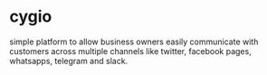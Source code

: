 # cygio
simple platform to allow business owners easily communicate with customers across multiple channels like twitter, facebook pages,
whatsapps, telegram and slack.

